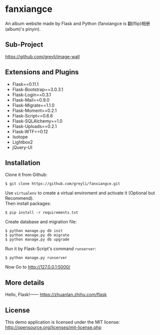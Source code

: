 # fanxiangce
An album website made by Flask and Python (fanxiangce is 翻(flip)相册(album)'s pinyin).  


## Sub-Project
https://github.com/greyli/image-wall

## Extensions and Plugins

- Flask==0.11.1
- Flask-Bootstrap==3.0.3.1
- Flask-Login==0.3.1
- Flask-Mail==0.9.0
- Flask-Migrate==1.1.0
- Flask-Moment==0.2.1
- Flask-Script==0.6.6
- Flask-SQLAlchemy==1.0
- Flask-Uploads==0.2.1
- Flask-WTF==0.12
- Isotope
- Lightbox2
- jQuery-UI

## Installation

Clone it from Github:

```
$ git clone https://github.com/greyli/fanxiangce.git
```
Use `virtualenv` to create a virtual enviroment and activate it (Optional but Recommend).  
Then install packages:
```
$ pip install -r requirements.txt
```
Create database and migration file:
```
$ python manage.py db init
$ python manage.py db migrate
$ python manage.py db upgrade
```
Run it by Flask-Script's command `runserver`:
```
$ python manage.py runserver
```
Now Go to http://127.0.0.1:5000/

## More details

Hello, Flask!—— https://zhuanlan.zhihu.com/flask

## License
This demo application is licensed under the MIT license: http://opensource.org/licenses/mit-license.php
